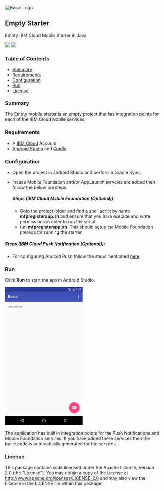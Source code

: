 <img src="https://bluemixassets.eu-gb.mybluemix.net/api/Products/image/logos/basic.svg?key=[starter-basic]&event=readme-image-view" alt="Basic Logo" width="200px"/>

## Empty Starter
Empty IBM Cloud Mobile Starter in Java

[![](https://img.shields.io/badge/ibmcloud-powered-blue.svg)](https://bluemix.net)
[![](https://img.shields.io/badge/platform-android-lightgrey.svg?style=flat)](https://developer.android.com/index.html)

### Table of Contents
* [Summary](#summary)
* [Requirements](#requirements)
* [Configuration](#configuration)
* [Run](#run)
* [License](#license)

### Summary

The Empty mobile starter is an empty project that has integration points for each of the IBM Cloud Mobile services.

### Requirements

* A [IBM Cloud](http://bluemix.net) Account
* [Android Studio](https://developer.android.com/studio/index.html) and [Gradle](https://gradle.org/gradle-download/)

### Configuration

* Open the project in Android Studio and perform a Gradle Sync.
* Incase Mobile Foundation and/or AppLaunch servcies are added then follow the below pre steps.

  ##### Steps (IBM Cloud Mobile Foundation (Optional)):

  * Goto the project folder and find a shell script by name **mfpregisterapp.sh** and ensure that you have execute and write permissions in order to run the script.
  * run **mfpregisterapp.sh**. This should setup the Mobile Foundation prereqs for running the starter
  
##### Steps (IBM Cloud Push Notification (Optional)):
* For configuring Android Push follow the steps mentioned [here](https://github.com/ibm-bluemix-mobile-services/bms-clientsdk-android-push/blob/master/README.md)


### Run

Click **Run** to start the app in Android Studio.

<img src="README_Images/basic.png" alt="Empty App Screenshot" width="250px"/>

The application has built in integration points for the Push Notifications and Mobile Foundation services. If you have added these services then the basic code is automatically generated for the services.

### License
This package contains code licensed under the Apache License, Version 2.0 (the "License"). You may obtain a copy of the License at http://www.apache.org/licenses/LICENSE-2.0 and may also view the License in the LICENSE file within this package.
